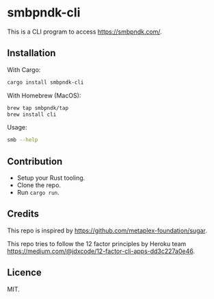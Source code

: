 # smbpndk-cli

This is a CLI program to access https://smbpndk.com/.

## Installation

With Cargo:

```bash
cargo install smbpndk-cli
```

With Homebrew (MacOS):

```bash
brew tap smbpndk/tap
brew install cli
```

Usage:

```bash
smb --help
```

## Contribution

- Setup your Rust tooling.
- Clone the repo.
- Run `cargo run`.

## Credits

This repo is inspired by https://github.com/metaplex-foundation/sugar.

This repo tries to follow the 12 factor principles by Heroku team https://medium.com/@jdxcode/12-factor-cli-apps-dd3c227a0e46.

## Licence

MIT.
